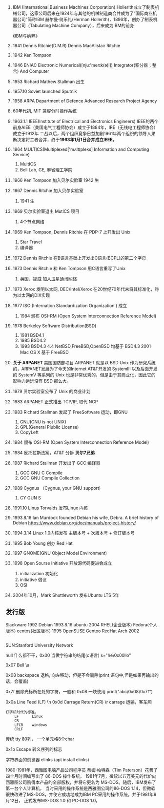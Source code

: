 1. IBM (International Business Machines Corporation)
    Hollerith成立了制表机械公司，这家公司后来在1924年与其他的机械制造商合并成为了“国际商业机器公司”简称IBM
    赫尔曼·何乐礼(Herman Hollerith)，1896年，创办了制表机器公司（Tabulating Machine Company），后来成为IBM的前身

    《IBM与纳粹》

1. 1941 Dennis Ritchie(D.M.R)
    Dennis MacAlistair Ritchie

1. 1942 Ken Tompson

1. 1946 ENIAC
    Electronic Numerical([njuː'merɪk(ə)l])  Integrator(积分器；整合) And Computer

1. 1953 
    Richard Mathew Stallman 出生

1. 1957.10 Soviet launched Sputnik

1. 1958 ARPA
    Department of Defence
    Advanced Research Project Agency

1. 60年代初, MIT 兼容分时操作系统

1. 1963.1.1 IEEE(Institute of Electrical and Electronics Engineers)
    IEEE的两个前身AIEE（美国电气工程师协会）成立于1884年，IRE（无线电工程师协会）成立于1912年
    二战以后，两个组织竞争日益加剧1961年两个组织的领导人果断决定将二者合并，终于**1963年1月1日合并成立IEEE。**


1. 1964 MULTICS(Multiplexed['mʌltɪpleks] Information and Computing Service)
    1. MultICS
    1. Bell Lab, GE, 麻省理工学院

1. 1966 Ken Tompson 加入贝尔实验室
    1942 生

1. 1967 Dennis Ritchie 加入贝尔实验室
    1. 1941 生

1. 1969 贝尔实验室退出 MutICS 项目
    1. 4个节点网络

1. 1969 Ken Tompson, Dennis Ritchie 在 PDP-7 上开发出 Unix
    1. Star Travel
    1. 编译器

1. 1972 Dennis Ritchie 在B语言基础上开发出C语言(BCPL)的第二个字母

1. 1973 Dennis Ritchie 和 Ken Tompson 用C语言重写了Unix
    1. 英国、挪威 加入卫星通讯网络

1. 1973 Xerox 发明以太网, DEC/Intel/Xerox 在20世纪70年代末将其标准化，称为以太网的DIX实现

1. 1977 ISO (Internation Standardization Organization ) 成立
    1. 1984 颁布 OSI-RM (Open System Interconnection Reference Model)

1. 1978 Berkeley Software Distribution(BSD)
    1. 1981 BSD4.1
    1. 1985 BSD4.2
    1. 1993 BSD4.3    4.4
        NetBSD,FreeBSD,OpenBSD 均基于 BSD4.3
        2001 Mac OS X 基于 FreeBSD

1. **关于 ARPANET**
    美国国防部项目 ARPANET 就是以 BSD Unix 作为研究系统的，ARPANET发展为了今天的Internet
    AT&T开发的 SystemIII 以及后面开发的 SystemV 等系列的 Unix 也是非常优秀的，但是由于其商业化，因此它的影响力远远没有 BSD 那么大。

1. 1979 贝尔实验室公布了 Unix 的商业计划

1. 1983 ARPANET 正式推出 TCP/IP, 取代 NCP

1. 1983 Richard Stallman 发起了 FreeSoftware 运动，即GNU
    1. GNU(GNU is not UNIX)
    1. GPL(General Plublic License)
    1. CopyLeft

1. 1984 颁布 OSI-RM (Open System Interconnection Reference Model)
1. 1984 反托拉斯法案，AT&T 分拆 **贝尔7兄弟**

1. 1987 Richard Stallman 开发出了 GCC 编译器
    1. GCC GNU C Compile
    1. GCC GNU Compile Collection

1. 1989 Cygnus （Cygnus, your GNU support)
    1. CY GUN S

1. 1991.10 Linus Torvalds 发布Linux 内核

1. 1993.8.16  Ian Murdock founded Debian
    his wife, Debra.
    A brief history of Debian 
        https://www.debian.org/doc/manuals/project-history/

1. 1994.3.14 Linux 1.0内核发布
    主版本号 + 次版本号 + 修订版本号

1. 1995 Bob Young 创办 Red Hat

1. 1997 GNOME(GNU Object Model Environment)

1. 1998 Open Sourse Initiative 开放源代码促进会成立
    1. initialization 初始化
    1. initiative 倡议
    1. OSI

1. 2004年10月，Mark Shuttleworth 发布Ubuntu
    LTS 5年


## 发行版
Slackware   1992
Debian      1993.8.16
ubuntu      2004
RHEL(企业版本) Fedora(个人版本) centos(社区版本)      1995
OpenSUSE
Gentoo
RedHat
Arch        2002


## 

SUN:Stanford University Network





null 什么都不干，0x00 当做字符串的结尾(c语言)
s="he\0x00llo"

0x07    Bell    \a

0x08    backspace   退格, 向左移动，但是不会删除(print 语句中,但是如果再输出的话，会覆盖)

0x7f    删除光标所在处的字符，一般和 0x08 一块使用
    print("abc\0x08\0x7f")

0x0a    Line Feed (LF)  \n
0x0d    Carrage Return(CR)  \r
    carrage 运输，客车厢

    打字机时代的标准，
        LF      Linux
        CR
        LFCR    windows
        CRLF


传统 tty 80列， 一个单元格8个char

0x1b    Escape  转义序列的标志


字符界面的浏览器
    elinks (apt install elinks)

1980-1981年，西雅图电脑产品公司程序员 蒂姆·帕特森（Tim Paterson）花费了四个月时间编写出了 86-DOS 操作系统。
1981年7月，微软以五万美元的代价向西雅图公司购得本产品的全部版权，并将它更名为 MS-DOS。随后，IBM发布了第一台个人计算机，
    当时采用的操作系统是西雅图公司的86-DOS 1.14，但微软很快改进了MS-DOS，并使它成功地成为IBM PC采用的操作系统。并于1981年8月12日，
    正式发布MS-DOS 1.0 和 PC-DOS 1.0。


